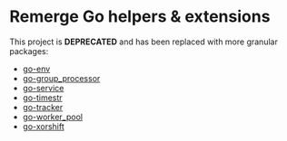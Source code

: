 # Remerge Go helpers & extensions

This project is __DEPRECATED__ and has been replaced with more granular
packages:

* [go-env](https://github.com/remerge/go-env)
* [go-group_processor](https://github.com/remerge/go-group_processor)
* [go-service](https://github.com/remerge/go-service)
* [go-timestr](https://github.com/remerge/go-timestr)
* [go-tracker](https://github.com/remerge/go-tracker)
* [go-worker_pool](https://github.com/remerge/go-worker_pool)
* [go-xorshift](https://github.com/remerge/go-xorshift)
